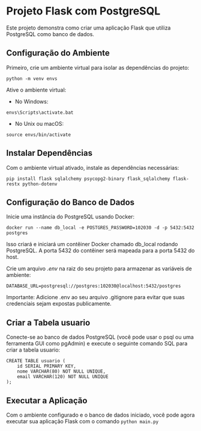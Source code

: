 # Projeto Flask com PostgreSQL

Este projeto demonstra como criar uma aplicação Flask que utiliza PostgreSQL como banco de dados.

## Configuração do Ambiente
Primeiro, crie um ambiente virtual para isolar as dependências do projeto:

```shell
python -m venv envs
```

Ative o ambiente virtual:

* No Windows:
```shell
envs\Scripts\activate.bat
```

* No Unix ou macOS:
```shell
source envs/bin/activate
```

## Instalar Dependências
Com o ambiente virtual ativado, instale as dependências necessárias:

```shell
pip install flask sqlalchemy psycopg2-binary flask_sqlalchemy flask-restx python-dotenv
```

## Configuração do Banco de Dados

Inicie uma instância do PostgreSQL usando Docker:

```shell
docker run --name db_local -e POSTGRES_PASSWORD=102030 -d -p 5432:5432 postgres
```

Isso criará e iniciará um contêiner Docker chamado db_local rodando PostgreSQL. A porta 5432 do contêiner será mapeada para a porta 5432 do host.

Crie um arquivo *.env* na raiz do seu projeto para armazenar as variáveis de ambiente:

```shell
DATABASE_URL=postgresql://postgres:102030@localhost:5432/postgres
```

Importante: Adicione .env ao seu arquivo .gitignore para evitar que suas credenciais sejam expostas publicamente.


## Criar a Tabela usuario
Conecte-se ao banco de dados PostgreSQL (você pode usar o psql ou uma ferramenta GUI como pgAdmin) e execute o seguinte comando SQL para criar a tabela usuario:

```shell
CREATE TABLE usuario (
    id SERIAL PRIMARY KEY,
    nome VARCHAR(80) NOT NULL UNIQUE,
    email VARCHAR(120) NOT NULL UNIQUE
);
```

## Executar a Aplicação
Com o ambiente configurado e o banco de dados iniciado, você pode agora executar sua aplicação Flask com o comando 
`python main.py`
